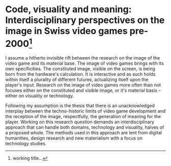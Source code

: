 # Code, visuality and meaning: Interdisciplinary perspectives on the image in Swiss video games pre-2000[^1]

I assume a hitherto invisible rift between the research on the image of the video game and its material base. The image of video games brings with its own specificities. The constituted image, visible on the screen, is being born from the hardware's calculation. It is interactive and as such holds within itself a plurality of different futures, actualizing itself upon the player's input. Research on the image of video games more often than not focuses either on the constituted and visible image, or it's material basis – either on visuality or technology.

Following my assumption is the thesis that there is an unacknowledged interplay between the techno-historic limits of video game development and the reception of the image, respectfully, the generation of meaning for the player. Working on this research question demands an interdisciplinary approach that can handle both domains, technology and visuality, halves of a proposed whole. The methods used in this approach are lent from digital humanities, design research and new materialism with a focus on technology studies.

[^1]: working title…